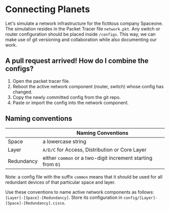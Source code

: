 # Connecting Planets

Let's simulate a network infrastructure for the fictitous company
Spaceone. The simulation resides in the Packet Tracer file
`network.pkt`. Any switch or router configuration should be placed
inside `/configs`. This way, we can make use of git versioning and
collaboration while also documenting our work.

## A pull request arrived! How do I combine the configs?

1. Open the packet tracer file.
2. Reboot the active network component (router, switch) whose config has changed.
3. Copy the newly committed config from the git repo.
4. Paste or import the config into the network component.

## Naming conventions

|               | Naming Conventions                                                    |
| ------------- | --------------------------------------------------------------------- |
| Space         | a lowercase string                                                    |
| Layer         | `A/D/C` for Access, Distribution or Core Layer                        |
| Redundancy    | either `common` or a two-digit increment starting from `01`           |

Note: a config file with the suffix `common` means that it should be used for all redundant
devices of that particular space and layer.

Use these conventions to name active network components as follows:
`[Layer]-[Space]-[Redundancy]`. Store its configuration in `config/[Layer]-[Space]-[Redundancy].cisco`.
